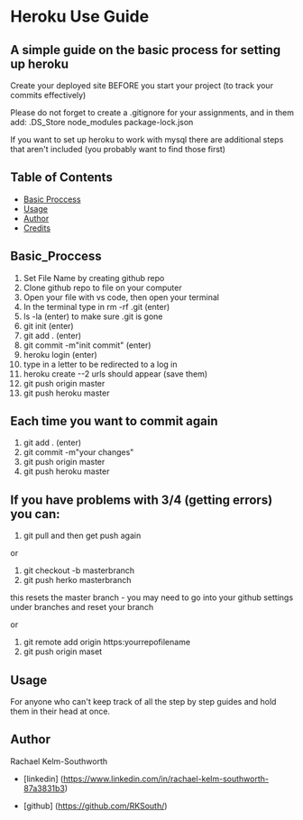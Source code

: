 # Heroku Use Guide
## A simple guide on the basic process for setting up heroku

Create your deployed site BEFORE you start your project (to track your commits effectively)

Please do not forget to create a .gitignore for your assignments, and in them add:
.DS_Store
node_modules
package-lock.json

If you want to set up heroku to work with mysql there are additional steps that aren't included (you probably want to find those first)

## Table of Contents
* [Basic Proccess](#Basic_Proccess)
* [Usage](#Usage)
* [Author](#Author)
* [Credits](#Credits)

## Basic_Proccess

1. Set File Name by creating github repo
2. Clone github repo to file on your computer
3. Open your file with vs code, then open your terminal
4. In the terminal type in rm -rf .git (enter)
5. ls -la (enter) to make sure .git is gone
6. git init (enter)
7. git add . (enter)
8. git commit -m"init commit" (enter)
9. heroku login (enter)
10. type in a letter to be redirected to a log in
11. heroku create --2 urls should appear (save them)
12. git push origin master
13. git push heroku master

## Each time you want to commit again

1. git add . (enter)
2. git commit -m"your changes"
3. git push origin master
4. git push heroku master

## If you have problems with 3/4 (getting errors) you can:
1. git pull and then get push again

or

1. git checkout -b masterbranch
2. git push herko masterbranch

this resets the master branch - you may need to go into your github settings under branches and reset your branch

or
1. git remote add origin https:yourrepofilename
2. git push origin maset

## Usage

For anyone who can't keep track of all the step by step guides and hold them in their head at once. 

## Author

Rachael Kelm-Southworth

* [linkedin] (https://www.linkedin.com/in/rachael-kelm-southworth-87a3831b3) 

* [github] (https://github.com/RKSouth/)
